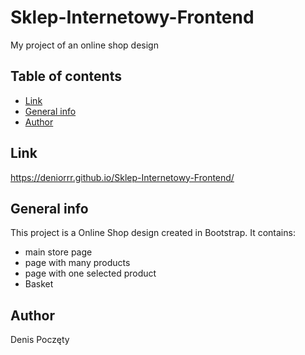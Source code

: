 # Sklep-Internetowy-Frontend
My project of an online shop design

## Table of contents
* [Link](#link)
* [General info](#general-info)
* [Author](#author)

## Link
https://deniorrr.github.io/Sklep-Internetowy-Frontend/

## General info
This project is a Online Shop design created in Bootstrap.
It contains:
- main store page
- page with many products
- page with one selected product
- Basket


## Author
Denis Poczęty 
